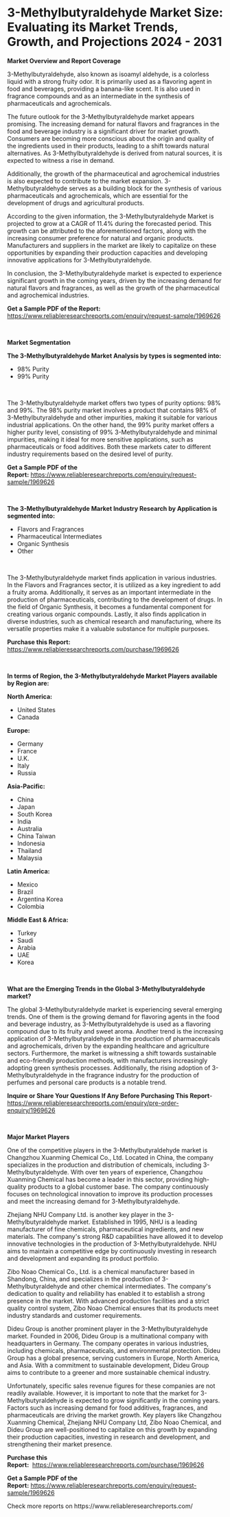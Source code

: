 <p><h1>3-Methylbutyraldehyde Market Size: Evaluating its Market Trends, Growth, and Projections 2024 - 2031</h1></p><p><strong>Market Overview and Report Coverage</strong></p>
<p><p>3-Methylbutyraldehyde, also known as isoamyl aldehyde, is a colorless liquid with a strong fruity odor. It is primarily used as a flavoring agent in food and beverages, providing a banana-like scent. It is also used in fragrance compounds and as an intermediate in the synthesis of pharmaceuticals and agrochemicals.</p><p>The future outlook for the 3-Methylbutyraldehyde market appears promising. The increasing demand for natural flavors and fragrances in the food and beverage industry is a significant driver for market growth. Consumers are becoming more conscious about the origin and quality of the ingredients used in their products, leading to a shift towards natural alternatives. As 3-Methylbutyraldehyde is derived from natural sources, it is expected to witness a rise in demand.</p><p>Additionally, the growth of the pharmaceutical and agrochemical industries is also expected to contribute to the market expansion. 3-Methylbutyraldehyde serves as a building block for the synthesis of various pharmaceuticals and agrochemicals, which are essential for the development of drugs and agricultural products.</p><p>According to the given information, the 3-Methylbutyraldehyde Market is projected to grow at a CAGR of 11.4% during the forecasted period. This growth can be attributed to the aforementioned factors, along with the increasing consumer preference for natural and organic products. Manufacturers and suppliers in the market are likely to capitalize on these opportunities by expanding their production capacities and developing innovative applications for 3-Methylbutyraldehyde.</p><p>In conclusion, the 3-Methylbutyraldehyde market is expected to experience significant growth in the coming years, driven by the increasing demand for natural flavors and fragrances, as well as the growth of the pharmaceutical and agrochemical industries.</p></p>
<p><strong>Get a Sample PDF of the Report:</strong> <a href="https://www.reliableresearchreports.com/enquiry/request-sample/1969626">https://www.reliableresearchreports.com/enquiry/request-sample/1969626</a></p>
<p>&nbsp;</p>
<p><strong>Market Segmentation</strong></p>
<p><strong>The 3-Methylbutyraldehyde Market Analysis by types is segmented into:</strong></p>
<p><ul><li>98% Purity</li><li>99% Purity</li></ul></p>
<p>&nbsp;</p>
<p><p>The 3-Methylbutyraldehyde market offers two types of purity options: 98% and 99%. The 98% purity market involves a product that contains 98% of 3-Methylbutyraldehyde and other impurities, making it suitable for various industrial applications. On the other hand, the 99% purity market offers a higher purity level, consisting of 99% 3-Methylbutyraldehyde and minimal impurities, making it ideal for more sensitive applications, such as pharmaceuticals or food additives. Both these markets cater to different industry requirements based on the desired level of purity.</p></p>
<p><strong>Get a Sample PDF of the Report:</strong>&nbsp;<a href="https://www.reliableresearchreports.com/enquiry/request-sample/1969626">https://www.reliableresearchreports.com/enquiry/request-sample/1969626</a></p>
<p>&nbsp;</p>
<p><strong>The 3-Methylbutyraldehyde Market Industry Research by Application is segmented into:</strong></p>
<p><ul><li>Flavors and Fragrances</li><li>Pharmaceutical Intermediates</li><li>Organic Synthesis</li><li>Other</li></ul></p>
<p>&nbsp;</p>
<p><p>The 3-Methylbutyraldehyde market finds application in various industries. In the Flavors and Fragrances sector, it is utilized as a key ingredient to add a fruity aroma. Additionally, it serves as an important intermediate in the production of pharmaceuticals, contributing to the development of drugs. In the field of Organic Synthesis, it becomes a fundamental component for creating various organic compounds. Lastly, it also finds application in diverse industries, such as chemical research and manufacturing, where its versatile properties make it a valuable substance for multiple purposes.</p></p>
<p><strong>Purchase this Report:</strong>&nbsp; <a href="https://www.reliableresearchreports.com/purchase/1969626">https://www.reliableresearchreports.com/purchase/1969626</a></p>
<p>&nbsp;</p>
<p><strong>In terms of Region, the 3-Methylbutyraldehyde Market Players available by Region are:</strong></p>
<p>
    <p> <strong> North America: </strong>
        <ul>
            <li>United States</li>
            <li>Canada</li>
        </ul>
        </p> 
    <p> <strong> Europe: </strong>
        <ul>
            <li>Germany</li>
            <li>France</li>
            <li>U.K.</li>
            <li>Italy</li>
            <li>Russia</li>
        </ul>
        </p> 
    <p> <strong> Asia-Pacific: </strong>
        <ul>
            <li>China</li>
            <li>Japan</li>
            <li>South Korea</li>
            <li>India</li>
            <li>Australia</li>
            <li>China Taiwan</li>
            <li>Indonesia</li>
            <li>Thailand</li>
            <li>Malaysia</li>
        </ul>
        </p> 
    <p> <strong> Latin America: </strong>
        <ul>
            <li>Mexico</li>
            <li>Brazil</li>
            <li>Argentina Korea</li>
            <li>Colombia</li>
        </ul>
        </p> 
    <p> <strong> Middle East & Africa: </strong>
        <ul>
            <li>Turkey</li>
            <li>Saudi</li>
            <li>Arabia</li>
            <li>UAE</li>
            <li>Korea</li>
        </ul>
    </p>
    </p>
<p>&nbsp;</p>
<p><strong>What are the Emerging Trends in the Global 3-Methylbutyraldehyde market?</strong></p>
<p><p>The global 3-Methylbutyraldehyde market is experiencing several emerging trends. One of them is the growing demand for flavoring agents in the food and beverage industry, as 3-Methylbutyraldehyde is used as a flavoring compound due to its fruity and sweet aroma. Another trend is the increasing application of 3-Methylbutyraldehyde in the production of pharmaceuticals and agrochemicals, driven by the expanding healthcare and agriculture sectors. Furthermore, the market is witnessing a shift towards sustainable and eco-friendly production methods, with manufacturers increasingly adopting green synthesis processes. Additionally, the rising adoption of 3-Methylbutyraldehyde in the fragrance industry for the production of perfumes and personal care products is a notable trend.</p></p>
<p><strong>Inquire or Share Your Questions If Any Before Purchasing This Report</strong>- <a href="https://www.reliableresearchreports.com/enquiry/pre-order-enquiry/1969626">https://www.reliableresearchreports.com/enquiry/pre-order-enquiry/1969626</a></p>
<p>&nbsp;</p>
<p><strong>Major Market Players</strong></p>
<p><p>One of the competitive players in the 3-Methylbutyraldehyde market is Changzhou Xuanming Chemical Co., Ltd. Located in China, the company specializes in the production and distribution of chemicals, including 3-Methylbutyraldehyde. With over ten years of experience, Changzhou Xuanming Chemical has become a leader in this sector, providing high-quality products to a global customer base. The company continuously focuses on technological innovation to improve its production processes and meet the increasing demand for 3-Methylbutyraldehyde.</p><p>Zhejiang NHU Company Ltd. is another key player in the 3-Methylbutyraldehyde market. Established in 1995, NHU is a leading manufacturer of fine chemicals, pharmaceutical ingredients, and new materials. The company's strong R&D capabilities have allowed it to develop innovative technologies in the production of 3-Methylbutyraldehyde. NHU aims to maintain a competitive edge by continuously investing in research and development and expanding its product portfolio.</p><p>Zibo Noao Chemical Co., Ltd. is a chemical manufacturer based in Shandong, China, and specializes in the production of 3-Methylbutyraldehyde and other chemical intermediates. The company's dedication to quality and reliability has enabled it to establish a strong presence in the market. With advanced production facilities and a strict quality control system, Zibo Noao Chemical ensures that its products meet industry standards and customer requirements.</p><p>Dideu Group is another prominent player in the 3-Methylbutyraldehyde market. Founded in 2006, Dideu Group is a multinational company with headquarters in Germany. The company operates in various industries, including chemicals, pharmaceuticals, and environmental protection. Dideu Group has a global presence, serving customers in Europe, North America, and Asia. With a commitment to sustainable development, Dideu Group aims to contribute to a greener and more sustainable chemical industry.</p><p>Unfortunately, specific sales revenue figures for these companies are not readily available. However, it is important to note that the market for 3-Methylbutyraldehyde is expected to grow significantly in the coming years. Factors such as increasing demand for food additives, fragrances, and pharmaceuticals are driving the market growth. Key players like Changzhou Xuanming Chemical, Zhejiang NHU Company Ltd, Zibo Noao Chemical, and Dideu Group are well-positioned to capitalize on this growth by expanding their production capacities, investing in research and development, and strengthening their market presence.</p></p>
<p><strong>Purchase this Report:</strong>&nbsp;&nbsp;<a href="https://www.reliableresearchreports.com/purchase/1969626">https://www.reliableresearchreports.com/purchase/1969626</a></p>
<p></p>
<p><strong>Get a Sample PDF of the Report:</strong>&nbsp;<a href="https://www.reliableresearchreports.com/enquiry/request-sample/1969626">https://www.reliableresearchreports.com/enquiry/request-sample/1969626</a></p>
<p>Check more reports on https://www.reliableresearchreports.com/</p>